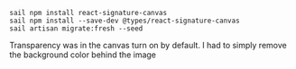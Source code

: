 ```
sail npm install react-signature-canvas
sail npm install --save-dev @types/react-signature-canvas
sail artisan migrate:fresh --seed
```

Transparency was in the canvas turn on by default. I had to simply remove the background color behind the image

